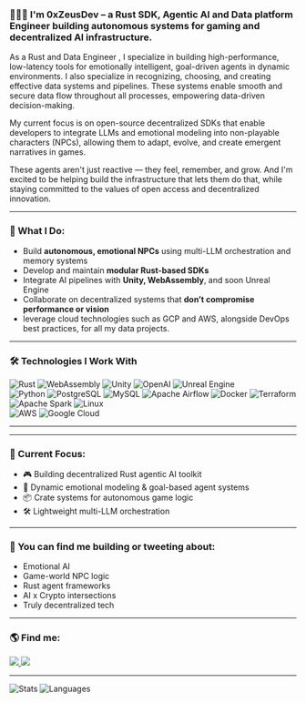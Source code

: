 

### 👨🏾‍💻 I'm 0xZeusDev – a Rust SDK, Agentic AI and Data platform Engineer building autonomous systems for gaming and decentralized AI infrastructure.

As a Rust and Data Engineer , I specialize in building high-performance, low-latency tools for emotionally intelligent, goal-driven agents in dynamic environments. I also specialize in recognizing, choosing, and creating effective data systems and pipelines. These systems enable smooth and secure data flow throughout all processes, empowering data-driven decision-making.

My current focus is on open-source decentralized SDKs that enable developers to integrate LLMs and emotional modeling into non-playable characters (NPCs), allowing them to adapt, evolve, and create emergent narratives in games.

These agents aren't just reactive — they feel, remember, and grow. And I'm excited to be helping build the infrastructure that lets them do that, while staying committed to the values of open access and decentralized innovation.

---

### 🧠 What I Do:
- Build **autonomous, emotional NPCs** using multi-LLM orchestration and memory systems
- Develop and maintain **modular Rust-based SDKs**
- Integrate AI pipelines with **Unity, WebAssembly**, and soon Unreal Engine
- Collaborate on decentralized systems that **don’t compromise performance or vision**
- leverage cloud technologies such as GCP and AWS, alongside DevOps best practices, for all my data projects.

---

<h3>🛠️ Technologies I Work With</h3>

<p align="left">
  <!-- Rust & Agent Dev -->
  <img src="https://img.shields.io/badge/Rust-000000?style=for-the-badge&logo=rust&logoColor=white" alt="Rust" />
  <img src="https://img.shields.io/badge/WebAssembly-654FF0?style=for-the-badge&logo=webassembly&logoColor=white" alt="WebAssembly" />
  <img src="https://img.shields.io/badge/Unity-000000?style=for-the-badge&logo=unity&logoColor=white" alt="Unity" />
  <img src="https://img.shields.io/badge/OpenAI-412991?style=for-the-badge&logo=openai&logoColor=white" alt="OpenAI" />
  <img src="https://img.shields.io/badge/Unreal-313131?style=for-the-badge&logo=unrealengine&logoColor=white" alt="Unreal Engine" />

  <!-- Programming & Data Tools -->
  <br>
  <img src="https://img.shields.io/badge/Python-3670A0?style=for-the-badge&logo=python&logoColor=white" alt="Python" />
  <img src="https://img.shields.io/badge/PostgreSQL-336791?style=for-the-badge&logo=postgresql&logoColor=white" alt="PostgreSQL" />
  <img src="https://img.shields.io/badge/MySQL-005C84?style=for-the-badge&logo=mysql&logoColor=white" alt="MySQL" />
  <img src="https://img.shields.io/badge/Airflow-017CEE?style=for-the-badge&logo=apacheairflow&logoColor=white" alt="Apache Airflow" />
  <img src="https://img.shields.io/badge/Docker-2496ED?style=for-the-badge&logo=docker&logoColor=white" alt="Docker" />
  <img src="https://img.shields.io/badge/Terraform-7B42BC?style=for-the-badge&logo=terraform&logoColor=white" alt="Terraform" />
  <img src="https://img.shields.io/badge/Spark-E25A1C?style=for-the-badge&logo=apachespark&logoColor=white" alt="Apache Spark" />
  <img src="https://img.shields.io/badge/Linux-Bash-FCC624?style=for-the-badge&logo=linux&logoColor=black" alt="Linux" />
  
  <!-- Cloud -->
  <br>
  <img src="https://img.shields.io/badge/AWS-232F3E?style=for-the-badge&logo=amazonaws&logoColor=white" alt="AWS" />
  <img src="https://img.shields.io/badge/Google Cloud-4285F4?style=for-the-badge&logo=googlecloud&logoColor=white" alt="Google Cloud" />
</p>

---

---

### 🔭 Current Focus:
- 🎮 Building  decentralized Rust agentic AI toolkit
- 💬 Dynamic emotional modeling & goal-based agent systems
- 📦 Crate systems for autonomous game logic
- 🛠️ Lightweight multi-LLM orchestration
---

### 📡 You can find me building or tweeting about:
- Emotional AI
- Game-world NPC logic
- Rust agent frameworks
- AI x Crypto intersections
- Truly decentralized tech

---

### 🌎 Find me:
<div>
    <a href="https://x.com/xanvoin">
        <img src="https://img.shields.io/badge/Twitter-%231DA1F2.svg?style=for-the-badge&logo=twitter&logoColor=white" />
    </a>
    <a href="propaiinol@gmail.com">
        <img src="https://img.shields.io/badge/Email-D14836?style=for-the-badge&logo=gmail&logoColor=white" />
    </a>
</div>

---

![Stats](https://github-readme-stats.vercel.app/api?username=0xZeusDev&show_icons=true&theme=tokyonight&count_private=true)
![Languages](https://github-readme-stats.vercel.app/api/top-langs/?username=0xZeusDev&layout=compact&theme=tokyonight)
